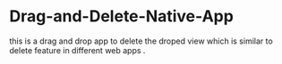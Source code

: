 # Drag-and-Delete-Native-App
this is a drag and drop app to delete the droped view which is similar to delete feature in different web apps . 
